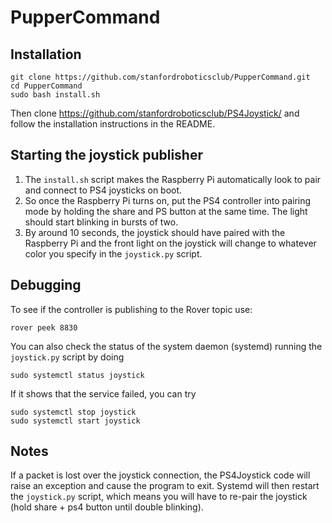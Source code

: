 # PupperCommand
## Installation
```shell
git clone https://github.com/stanfordroboticsclub/PupperCommand.git
cd PupperCommand
sudo bash install.sh
```
Then clone https://github.com/stanfordroboticsclub/PS4Joystick/ and follow the installation instructions in the README.

## Starting the joystick publisher
1. The ```install.sh``` script makes the Raspberry Pi automatically look to pair and connect to PS4 joysticks on boot.
2. So once the Raspberry Pi turns on, put the PS4 controller into pairing mode by holding the share and PS button at the same time. The light should start blinking in bursts of two. 
3. By around 10 seconds, the joystick should have paired with the Raspberry Pi and the front light on the joystick will change to whatever color you specify in the ```joystick.py``` script.

## Debugging 
To see if the controller is publishing to the Rover topic use: 
```shell
rover peek 8830
```

You can also check the status of the system daemon (systemd) running the ```joystick.py``` script by doing
```shell
sudo systemctl status joystick
```
If it shows that the service failed, you can try
```shell
sudo systemctl stop joystick
sudo systemctl start joystick
```

## Notes
If a packet is lost over the joystick connection, the PS4Joystick code will raise an exception and cause the program to exit. Systemd will then restart the ```joystick.py``` script, which means you will have to re-pair the joystick (hold share + ps4 button until double blinking). 


